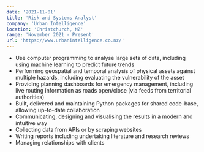 ```yaml
---
date: '2021-11-01'
title: 'Risk and Systems Analyst'
company: 'Urban Intelligence'
location: 'Christchurch, NZ'
range: 'November 2021 - Present'
url: 'https://www.urbanintelligence.co.nz/'
---
```


- Use computer programming to analyse large sets of data, including using machine learning to predict future trends
- Performing geospatial and temporal analysis of physical assets against multiple hazards, including evaluating the vulnerability of the asset
- Providing planning dashboards for emergency management, including live routing information as roads open/close (via feeds from territorial authorities)
- Built, delivered and maintaining Python packages for shared code-base, allowing up-to-date collaboration
- Communicating, designing and visualising the results in a modern and intuitive way
- Collecting data from APIs or by scraping websites
- Writing reports including undertaking literature and research reviews
- Managing relationships with clients
